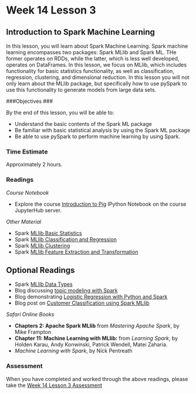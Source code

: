 # Week 14 Lesson 3 #
## Introduction to Spark Machine Learning ##

In this lesson, you will learn about Spark Machine Learning. Spark
machine learning encompasses two packages: Spark MLlib and Spark ML. THe
former operates on RDDs, while the latter, which is less well developed,
operates on DataFrames. In this lesson, we focus on MLlib, which
includes functionality for basic statistics functionality, as well as
classification, regression, clustering, and dimensional reduction. In this
lesson you will not only learn about the MLlib package, but specifically
how to use pySpark to use this functionality to generate models from
large data sets.


###Objectives ###

By the end of this lesson, you will be able to:

- Understand the basic contents of the Spark ML package
- Be familiar with basic statistical analysis by using the Spark ML package
- Be able to use pySpark to perform machine learning by using Spark.

### Time Estimate ###

Approximately 2 hours.

### Readings ####

_Course Notebook_

- Explore the course [Introduction to Pig][l3nb]
IPython Notebook on the course JupyterHub server.

_Other Material_

- Spark [MLlib Basic Statistics][mbs]
- Spark [MLlib Classification and Regression][mcr]
- Spark [MLlib Clustering][mc]
- Spark [MLlib Feature Extraction and Transformation][mfet]

## Optional Readings ##

- Spark [MLlib Data Types][mdt]
- Blog discussing [topic modeling with Spark][stm]
- Blog demonstrating [Logistic Regression with Python and Spark][blrps]
- Blog post on [Customer Classification using Spark MLlib][bscc]

_Safari Online Books_

- **Chapters 2: Apache Spark MLlib** from _Mastering Apache Spark_, by Mike Frampton
- **Chapter 11: Machine Learning with MLlib:** from _Learning Spark_, by Holden Karau, 
Andy Konwinski, Patrick Wendell, Matei Zaharia.
- _Machine Learning with Spark_, by Nick Pentreath

### Assessment ###

When you have completed and worked through the above readings, please take the [Week 14 Lesson 3 Assessment][la]

[l3nb]: notebooks/sparkmllib.ipynb

[la]: https://learn.illinois.edu/mod/quiz/view.php?id=1325389

[mcr]: https://spark.apache.org/docs/latest/mllib-classification-regression.html
[mc]: https://spark.apache.org/docs/latest/mllib-clustering.html
[mfet]: https://spark.apache.org/docs/latest/mllib-feature-extraction.html

[blrps]: https://www.codementor.io/spark/tutorial/spark-mllib-logistic-regression
[stm]: https://databricks.com/blog/2015/09/22/large-scale-topic-modeling-improvements-to-lda-on-spark.html
[bscc]: https://www.mapr.com/blog/classifying-customers-mllib-and-spark

[mdt]: https://spark.apache.org/docs/latest/mllib-data-types.html
[mbs]: https://spark.apache.org/docs/latest/mllib-statistics.html

